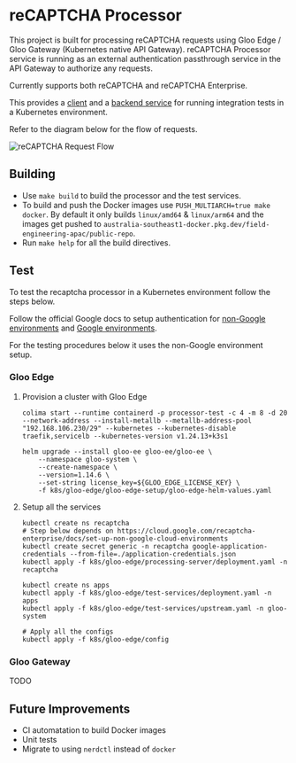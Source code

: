# reCAPTCHA Processor

This project is built for processing reCAPTCHA requests using Gloo Edge / Gloo Gateway (Kubernetes native API Gateway).
reCAPTCHA Processor service is running as an external authentication passthrough service in the API Gateway to authorize any requests.

Currently supports both reCAPTCHA and reCAPTCHA Enterprise.

This provides a [client](test/client/README.md) and a [backend service](test/backend-server/README.md) for running integration tests in a Kubernetes environment.

Refer to the diagram below for the flow of requests.

![reCAPTCHA Request Flow](https://github.com/pseudonator/recaptcha-processor/assets/2648624/5a309d23-469a-49fc-b053-5809ef47b6b9)

## Building

- Use `make build` to build the processor and the test services.
- To build and push the Docker images use `PUSH_MULTIARCH=true make docker`. 
  By default it only builds `linux/amd64` & `linux/arm64` and the images get pushed to `australia-southeast1-docker.pkg.dev/field-engineering-apac/public-repo`.
- Run `make help` for all the build directives.

## Test

To test the recaptcha processor in a Kubernetes environment follow the steps below.

Follow the official Google docs to setup authentication for [non-Google environments](https://cloud.google.com/recaptcha-enterprise/docs/set-up-non-google-cloud-environments) and [Google environments](https://cloud.google.com/kubernetes-engine/docs/how-to/workload-identity).

For the testing procedures below it uses the non-Google environment setup.

### Gloo Edge

1. Provision a cluster with Gloo Edge

    ```
    colima start --runtime containerd -p processor-test -c 4 -m 8 -d 20 --network-address --install-metallb --metallb-address-pool "192.168.106.230/29" --kubernetes --kubernetes-disable traefik,servicelb --kubernetes-version v1.24.13+k3s1

    helm upgrade --install gloo-ee gloo-ee/gloo-ee \
        --namespace gloo-system \
        --create-namespace \
        --version=1.14.6 \
        --set-string license_key=${GLOO_EDGE_LICENSE_KEY} \
        -f k8s/gloo-edge/gloo-edge-setup/gloo-edge-helm-values.yaml
    ```

2. Setup all the services

    ```
    kubectl create ns recaptcha
    # Step below depends on https://cloud.google.com/recaptcha-enterprise/docs/set-up-non-google-cloud-environments
    kubectl create secret generic -n recaptcha google-application-credentials --from-file=./application-credentials.json
    kubectl apply -f k8s/gloo-edge/processing-server/deployment.yaml -n recaptcha

    kubectl create ns apps
    kubectl apply -f k8s/gloo-edge/test-services/deployment.yaml -n apps
    kubectl apply -f k8s/gloo-edge/test-services/upstream.yaml -n gloo-system

    # Apply all the configs
    kubectl apply -f k8s/gloo-edge/config
    ```

### Gloo Gateway

TODO

## Future Improvements

- CI automatation to build Docker images
- Unit tests
- Migrate to using `nerdctl` instead of `docker`
